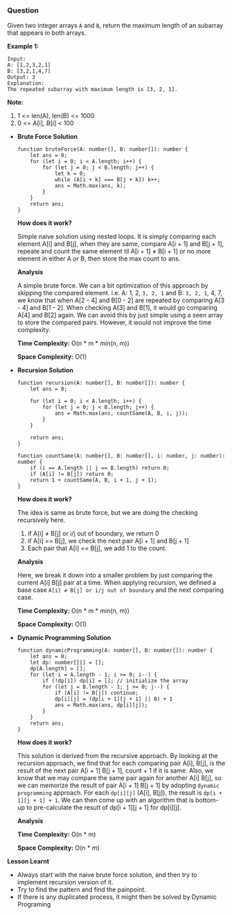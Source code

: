 ### Question

Given two integer arrays `A` and `B`, return the maximum length of an subarray that appears in both arrays.

**Example 1:**

```
Input:
A: [1,2,3,2,1]
B: [3,2,1,4,7]
Output: 3
Explanation: 
The repeated subarray with maximum length is [3, 2, 1].

```

**Note:**

1. 1 <= len(A), len(B) <= 1000
2. 0 <= A[i], B[i] < 100
- **Brute Force Solution**

    ```tsx
    function bruteForce(A: number[], B: number[]): number {
        let ans = 0;
        for (let i = 0; i < A.length; i++) {
            for (let j = 0; j < B.length; j++) {
                let k = 0;
                while (A[i + k] === B[j + k]) k++;
                ans = Math.max(ans, k);
            }
        }
        return ans;
    }
    ```

    **How does it work?**

    Simple naive solution using nested loops. It is simply comparing each element A[i] and B[j], when they are same, compare A[i + 1] and B[j + 1], repeate and count the same element til A[i + 1] ≠ B[i + 1] or no more element in either A or B, then store the max count to ans.

    **Analysis**

    A simple brute force. We can a bit optimization of this approach by skipping the compared element. i.e. A: 1, 2, `3, 2, 1` and B: `3, 2, 1`, 4, 7, we know that when A[2 - 4] and B[0 - 2] are repeated by comparing A[3 - 4] and B[1 - 2]. When checking A[3] and B[1], it would go comparing A[4] and B[2] again. We can avoid this by just simple using a seen array to store the compared pairs. However, it would not improve the time complexity.

    **Time Complexity:** O(n * m * min(n, m))

    **Space Complexity:** O(1)

- **Recursion Solution**

    ```tsx
    function recursion(A: number[], B: number[]): number {
        let ans = 0;
        
        for (let i = 0; i < A.length; i++) {
            for (let j = 0; j < B.length; j++) {
                ans = Math.max(ans, countSame(A, B, i, j));
            }
        }
        
        return ans;
    }

    function countSame(A: number[], B: number[], i: number, j: number): number {
        if (i == A.length || j == B.length) return 0;
        if (A[i] != B[j]) return 0;
        return 1 + countSame(A, B, i + 1, j + 1);
    }
    ```

    **How does it work?**

    The idea is same as brute force, but we are doing the checking recursively here.

    1. if A[i] ≠ B[j] or i/j out of boundary, we return 0
    2. if A[i] == B[j], we check the next pair A[i + 1] and B[j + 1]
    3. Each pair that A[i] == B[j], we add 1 to the count.

    **Analysis**

    Here, we break it down into a smaller problem by just comparing the current A[i] B[j] pair at a time. When applying recursion, we defined a base case `A[i] ≠ B[j] or i/j out of boundary` and the next comparing case.

    **Time Complexity:** O(n * m * min(n, m))

    **Space Complexity:** O(1)

- **Dynamic Programming Solution**

    ```tsx
    function dynamicProgramming(A: number[], B: number[]): number {
        let ans = 0;
        let dp: number[][] = [];
        dp[A.length] = [];
        for (let i = A.length - 1; i >= 0; i--) {
            if (!dp[i]) dp[i] = []; // initialize the array
            for (let j = B.length - 1; j >= 0; j--) {
                if (A[i] != B[j]) continue;
                dp[i][j] = (dp[i + 1][j + 1] || 0) + 1
                ans = Math.max(ans, dp[i][j]);
            }
        }
        return ans;
    }
    ```

    **How does it work?**

    This solution is derived from the recursive approach. By looking at the recursion approach, we find that for each comparing pair A[i], B[j], is the result of the next pair A[i + 1] B[j + 1], count + 1 if it is same. Also, we know that we may compare the same pair again for another A[i] B[j], so we can memorize the result of pair A[i + 1] B[j + 1] by adopting `dynamic programming` approach. For each `dp[i][j]` (A[i], B[j]), the result is `dp[i + 1][j + 1] + 1`. We can then come up with an algorithm that is bottom-up to pre-calculate the result of dp[i + 1][j + 1] for dp[i][j].

    **Analysis**

    **Time Complexity:** O(n * m)

    **Space Complexity:** O(n * m)

**Lesson Learnt**

- Always start with the naive brute force solution, and then try to implement recursion version of it.
- Try to find the pattern and find the painpoint.
- If there is any duplicated process, it might then be solved by Dynamic Programing